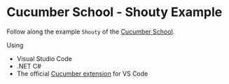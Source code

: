 # Cucumber School - Shouty Example

Follow along the example `Shouty` of the [Cucumber School](https://school.cucumber.io/collections).

Using

* Visual Studio Code
* .NET C#
* The official [Cucumber extension](https://marketplace.visualstudio.com/items?itemName=alexkrechik.cucumberautocomplete) for VS Code